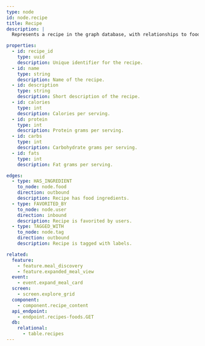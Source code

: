 ```yaml
---
type: node
id: node.recipe
title: Recipe
description: |
  Represents a recipe in the graph database, with relationships to foods, users, and tags.

properties:
  - id: recipe_id
    type: uuid
    description: Unique identifier for the recipe.
  - id: name
    type: string
    description: Name of the recipe.
  - id: description
    type: string
    description: Short description of the recipe.
  - id: calories
    type: int
    description: Calories per serving.
  - id: protein
    type: int
    description: Protein grams per serving.
  - id: carbs
    type: int
    description: Carbohydrate grams per serving.
  - id: fats
    type: int
    description: Fat grams per serving.

edges:
  - type: HAS_INGREDIENT
    to_node: node.food
    direction: outbound
    description: Recipe has food ingredients.
  - type: FAVORITED_BY
    to_node: node.user
    direction: inbound
    description: Recipe is favorited by users.
  - type: TAGGED_WITH
    to_node: node.tag
    direction: outbound
    description: Recipe is tagged with labels.

related:
  feature:
    - feature.meal_discovery
    - feature.expanded_meal_view
  event:
    - event.expand_meal_card
  screen:
    - screen.explore_grid
  component:
    - component.recipe_content
  api_endpoint:
    - endpoint.recipes-foods.GET
  db:
    relational:
      - table.recipes
---
```

